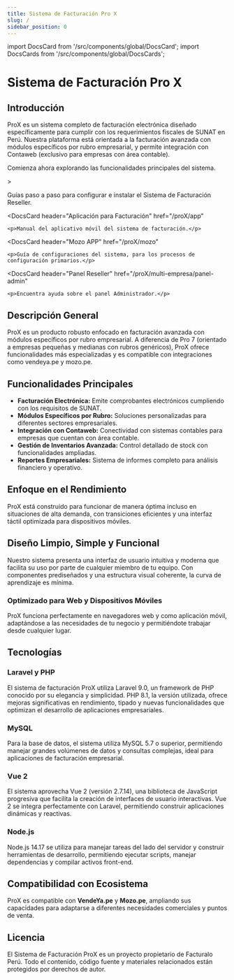 ```yaml
---
title: Sistema de Facturación Pro X
slug: /
sidebar_position: 0
---
```


import DocsCard from '/src/components/global/DocsCard';
import DocsCards from '/src/components/global/DocsCards';

# Sistema de Facturación Pro X

<head>
  <title>Sistema de Facturación Pro X - Facturalo Perú</title>
  <meta
    name="description"
    content="Sistema de Facturación Pro X: Solución completa de facturación electrónica para empresas peruanas que cumple con los requisitos de SUNAT."
  />
</head>

## Introducción

ProX es un sistema completo de facturación electrónica diseñado específicamente para cumplir con los requerimientos fiscales de SUNAT en Perú. Nuestra plataforma está orientada a la facturación avanzada con módulos específicos por rubro empresarial, y permite integración con Contaweb (exclusivo para empresas con área contable).

Comienza ahora explorando las funcionalidades principales del sistema.

<DocsCards>
<DocsCard 
  header="Guía de Instalación" 
  href="/proX/devs/instalacion">
  >
    <p>Guías paso a paso para configurar e instalar el Sistema de Facturación Reseller.</p>
  </DocsCard>

  <DocsCard
    header="Aplicación para Facturación"
    href="/proX/app"
  >
    <p>Manual del aplicativo móvil del sistema de facturación.</p>
  </DocsCard>

  <DocsCard
    header="Mozo APP"
    href="/proX/mozo"
  >
    <p>Guía de configuraciones del sistema, para los procesos de configuración primarios.</p>
  </DocsCard>

  <DocsCard 
    header="Panel Reseller" 
    href="/proX/multi-empresa/panel-admin" 
  >
    <p>Encuentra ayuda sobre el panel Administrador.</p>
  </DocsCard>
</DocsCards>

## Descripción General

ProX es un producto robusto enfocado en facturación avanzada con módulos específicos por rubro empresarial. A diferencia de Pro 7 (orientado a empresas pequeñas y medianas con rubros genéricos), ProX ofrece funcionalidades más especializadas y es compatible con integraciones como vendeya.pe y mozo.pe.

## Funcionalidades Principales

- **Facturación Electrónica:** Emite comprobantes electrónicos cumpliendo con los requisitos de SUNAT.
- **Módulos Específicos por Rubro:** Soluciones personalizadas para diferentes sectores empresariales.
- **Integración con Contaweb:** Conectividad con sistemas contables para empresas que cuentan con área contable.
- **Gestión de Inventarios Avanzada:** Control detallado de stock con funcionalidades ampliadas.
- **Reportes Empresariales:** Sistema de informes completo para análisis financiero y operativo.

## Enfoque en el Rendimiento

ProX está construido para funcionar de manera óptima incluso en situaciones de alta demanda, con transiciones eficientes y una interfaz táctil optimizada para dispositivos móviles.

## Diseño Limpio, Simple y Funcional

Nuestro sistema presenta una interfaz de usuario intuitiva y moderna que facilita su uso por parte de cualquier miembro de tu equipo. Con componentes prediseñados y una estructura visual coherente, la curva de aprendizaje es mínima.

### Optimizado para Web y Dispositivos Móviles

ProX funciona perfectamente en navegadores web y como aplicación móvil, adaptándose a las necesidades de tu negocio y permitiéndote trabajar desde cualquier lugar.

## Tecnologías

### Laravel y PHP

El sistema de facturación ProX utiliza Laravel 9.0, un framework de PHP conocido por su elegancia y simplicidad. PHP 8.1, la versión utilizada, ofrece mejoras significativas en rendimiento, tipado y nuevas funcionalidades que optimizan el desarrollo de aplicaciones empresariales.

### MySQL

Para la base de datos, el sistema utiliza MySQL 5.7 o superior, permitiendo manejar grandes volúmenes de datos y consultas complejas, ideal para aplicaciones de facturación empresarial.

### Vue 2

El sistema aprovecha Vue 2 (versión 2.7.14), una biblioteca de JavaScript progresiva que facilita la creación de interfaces de usuario interactivas. Vue 2 se integra perfectamente con Laravel, permitiendo construir aplicaciones dinámicas y reactivas.

### Node.js

Node.js 14.17 se utiliza para manejar tareas del lado del servidor y construir herramientas de desarrollo, permitiendo ejecutar scripts, manejar dependencias y compilar activos front-end.

## Compatibilidad con Ecosistema

ProX es compatible con **VendeYa.pe** y **Mozo.pe**, ampliando sus capacidades para adaptarse a diferentes necesidades comerciales y puntos de venta.

## Licencia

El Sistema de Facturación ProX es un proyecto propietario de Facturalo Perú. Todo el contenido, código fuente y materiales relacionados están protegidos por derechos de autor.